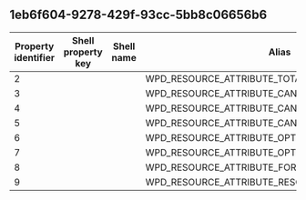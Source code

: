 ## 1eb6f604-9278-429f-93cc-5bb8c06656b6

Property identifier | Shell property key | Shell name | Alias
--- | --- | --- | ---
2 |  |  | WPD_RESOURCE_ATTRIBUTE_TOTAL_SIZE
3 |  |  | WPD_RESOURCE_ATTRIBUTE_CAN_READ
4 |  |  | WPD_RESOURCE_ATTRIBUTE_CAN_WRITE
5 |  |  | WPD_RESOURCE_ATTRIBUTE_CAN_DELETE
6 |  |  | WPD_RESOURCE_ATTRIBUTE_OPTIMAL_READ_BUFFER_SIZE
7 |  |  | WPD_RESOURCE_ATTRIBUTE_OPTIMAL_WRITE_BUFFER_SIZE
8 |  |  | WPD_RESOURCE_ATTRIBUTE_FORMAT
9 |  |  | WPD_RESOURCE_ATTRIBUTE_RESOURCE_KEY

